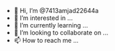 - 👋 Hi, I’m @7413amjad22644a
- 👀 I’m interested in ...
- 🌱 I’m currently learning ...
- 💞️ I’m looking to collaborate on ...
- 📫 How to reach me ...

<!---
7413amjad22644a/7413amjad22644a is a ✨ special ✨ repository because its `README.md` (this file) appears on your GitHub profile.
You can click the Preview link to take a look at your changes.
--->
